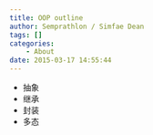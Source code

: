 ```yaml
---
title: OOP outline 
author: Semprathlon / Simfae Dean
tags: []
categories:
	- About
date: 2015-03-17 14:55:44
---
```

<ul><li>抽象</li><li>继承</li><li>封装</li><li>多态</li></ul>
